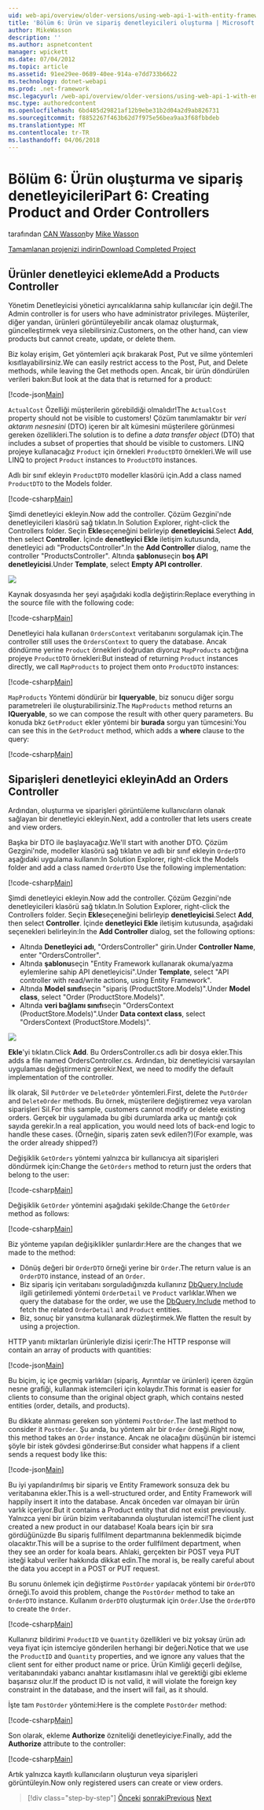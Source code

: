 ```yaml
---
uid: web-api/overview/older-versions/using-web-api-1-with-entity-framework-5/using-web-api-with-entity-framework-part-6
title: 'Bölüm 6: Ürün ve sipariş denetleyicileri oluşturma | Microsoft Docs'
author: MikeWasson
description: ''
ms.author: aspnetcontent
manager: wpickett
ms.date: 07/04/2012
ms.topic: article
ms.assetid: 91ee29ee-0689-40ee-914a-e7dd733b6622
ms.technology: dotnet-webapi
ms.prod: .net-framework
msc.legacyurl: /web-api/overview/older-versions/using-web-api-1-with-entity-framework-5/using-web-api-with-entity-framework-part-6
msc.type: authoredcontent
ms.openlocfilehash: 6bd485d29821af12b9ebe31b2d04a2d9ab826731
ms.sourcegitcommit: f8852267f463b62d7f975e56bea9aa3f68fbbdeb
ms.translationtype: MT
ms.contentlocale: tr-TR
ms.lasthandoff: 04/06/2018
---
```

<a name="part-6-creating-product-and-order-controllers"></a><span data-ttu-id="0ccc4-102">Bölüm 6: Ürün oluşturma ve sipariş denetleyicileri</span><span class="sxs-lookup"><span data-stu-id="0ccc4-102">Part 6: Creating Product and Order Controllers</span></span>
====================
<span data-ttu-id="0ccc4-103">tarafından [CAN Wasson](https://github.com/MikeWasson)</span><span class="sxs-lookup"><span data-stu-id="0ccc4-103">by [Mike Wasson](https://github.com/MikeWasson)</span></span>

[<span data-ttu-id="0ccc4-104">Tamamlanan projenizi indirin</span><span class="sxs-lookup"><span data-stu-id="0ccc4-104">Download Completed Project</span></span>](http://code.msdn.microsoft.com/ASP-NET-Web-API-with-afa30545)

## <a name="add-a-products-controller"></a><span data-ttu-id="0ccc4-105">Ürünler denetleyici ekleme</span><span class="sxs-lookup"><span data-stu-id="0ccc4-105">Add a Products Controller</span></span>

<span data-ttu-id="0ccc4-106">Yönetim Denetleyicisi yönetici ayrıcalıklarına sahip kullanıcılar için değil.</span><span class="sxs-lookup"><span data-stu-id="0ccc4-106">The Admin controller is for users who have administrator privileges.</span></span> <span data-ttu-id="0ccc4-107">Müşteriler, diğer yandan, ürünleri görüntüleyebilir ancak olamaz oluşturmak, güncelleştirmek veya silebilirsiniz.</span><span class="sxs-lookup"><span data-stu-id="0ccc4-107">Customers, on the other hand, can view products but cannot create, update, or delete them.</span></span>

<span data-ttu-id="0ccc4-108">Biz kolay erişim, Get yöntemleri açık bırakarak Post, Put ve silme yöntemleri kısıtlayabilirsiniz.</span><span class="sxs-lookup"><span data-stu-id="0ccc4-108">We can easily restrict access to the Post, Put, and Delete methods, while leaving the Get methods open.</span></span> <span data-ttu-id="0ccc4-109">Ancak, bir ürün döndürülen verileri bakın:</span><span class="sxs-lookup"><span data-stu-id="0ccc4-109">But look at the data that is returned for a product:</span></span>

[!code-json[Main](using-web-api-with-entity-framework-part-6/samples/sample1.json?highlight=1)]

<span data-ttu-id="0ccc4-110">`ActualCost` Özelliği müşterilerin görebildiği olmalıdır!</span><span class="sxs-lookup"><span data-stu-id="0ccc4-110">The `ActualCost` property should not be visible to customers!</span></span> <span data-ttu-id="0ccc4-111">Çözüm tanımlamaktır bir *veri aktarım nesnesini* (DTO) içeren bir alt kümesini müşterilere görünmesi gereken özellikleri.</span><span class="sxs-lookup"><span data-stu-id="0ccc4-111">The solution is to define a *data transfer object* (DTO) that includes a subset of properties that should be visible to customers.</span></span> <span data-ttu-id="0ccc4-112">LINQ projeye kullanacağız `Product` için örnekleri `ProductDTO` örnekleri.</span><span class="sxs-lookup"><span data-stu-id="0ccc4-112">We will use LINQ to project `Product` instances to `ProductDTO` instances.</span></span>

<span data-ttu-id="0ccc4-113">Adlı bir sınıf ekleyin `ProductDTO` modeller klasörü için.</span><span class="sxs-lookup"><span data-stu-id="0ccc4-113">Add a class named `ProductDTO` to the Models folder.</span></span>

[!code-csharp[Main](using-web-api-with-entity-framework-part-6/samples/sample2.cs)]

<span data-ttu-id="0ccc4-114">Şimdi denetleyici ekleyin.</span><span class="sxs-lookup"><span data-stu-id="0ccc4-114">Now add the controller.</span></span> <span data-ttu-id="0ccc4-115">Çözüm Gezgini'nde denetleyicileri klasörü sağ tıklatın.</span><span class="sxs-lookup"><span data-stu-id="0ccc4-115">In Solution Explorer, right-click the Controllers folder.</span></span> <span data-ttu-id="0ccc4-116">Seçin **Ekle**seçeneğini belirleyip **denetleyicisi**.</span><span class="sxs-lookup"><span data-stu-id="0ccc4-116">Select **Add**, then select **Controller**.</span></span> <span data-ttu-id="0ccc4-117">İçinde **denetleyici Ekle** iletişim kutusunda, denetleyici adı &quot;ProductsController&quot;.</span><span class="sxs-lookup"><span data-stu-id="0ccc4-117">In the **Add Controller** dialog, name the controller &quot;ProductsController&quot;.</span></span> <span data-ttu-id="0ccc4-118">Altında **şablonu**seçin **boş API denetleyicisi**.</span><span class="sxs-lookup"><span data-stu-id="0ccc4-118">Under **Template**, select **Empty API controller**.</span></span>

![](using-web-api-with-entity-framework-part-6/_static/image1.png)

<span data-ttu-id="0ccc4-119">Kaynak dosyasında her şeyi aşağıdaki kodla değiştirin:</span><span class="sxs-lookup"><span data-stu-id="0ccc4-119">Replace everything in the source file with the following code:</span></span>

[!code-csharp[Main](using-web-api-with-entity-framework-part-6/samples/sample3.cs)]

<span data-ttu-id="0ccc4-120">Denetleyici hala kullanan `OrdersContext` veritabanını sorgulamak için.</span><span class="sxs-lookup"><span data-stu-id="0ccc4-120">The controller still uses the `OrdersContext` to query the database.</span></span> <span data-ttu-id="0ccc4-121">Ancak döndürme yerine `Product` örnekleri doğrudan diyoruz `MapProducts` açtığına projeye `ProductDTO` örnekleri:</span><span class="sxs-lookup"><span data-stu-id="0ccc4-121">But instead of returning `Product` instances directly, we call `MapProducts` to project them onto `ProductDTO` instances:</span></span>

[!code-csharp[Main](using-web-api-with-entity-framework-part-6/samples/sample4.cs?highlight=1)]

<span data-ttu-id="0ccc4-122">`MapProducts` Yöntemi döndürür bir **Iqueryable**, biz sonucu diğer sorgu parametreleri ile oluşturabilirsiniz.</span><span class="sxs-lookup"><span data-stu-id="0ccc4-122">The `MapProducts` method returns an **IQueryable**, so we can compose the result with other query parameters.</span></span> <span data-ttu-id="0ccc4-123">Bu konuda bkz `GetProduct` ekler yöntemi bir **burada** sorgu yan tümcesini:</span><span class="sxs-lookup"><span data-stu-id="0ccc4-123">You can see this in the `GetProduct` method, which adds a **where** clause to the query:</span></span>

[!code-csharp[Main](using-web-api-with-entity-framework-part-6/samples/sample5.cs?highlight=2)]

## <a name="add-an-orders-controller"></a><span data-ttu-id="0ccc4-124">Siparişleri denetleyici ekleyin</span><span class="sxs-lookup"><span data-stu-id="0ccc4-124">Add an Orders Controller</span></span>

<span data-ttu-id="0ccc4-125">Ardından, oluşturma ve siparişleri görüntüleme kullanıcıların olanak sağlayan bir denetleyici ekleyin.</span><span class="sxs-lookup"><span data-stu-id="0ccc4-125">Next, add a controller that lets users create and view orders.</span></span>

<span data-ttu-id="0ccc4-126">Başka bir DTO ile başlayacağız.</span><span class="sxs-lookup"><span data-stu-id="0ccc4-126">We'll start with another DTO.</span></span> <span data-ttu-id="0ccc4-127">Çözüm Gezgini'nde, modeller klasörü sağ tıklatın ve adlı bir sınıf ekleyin `OrderDTO` aşağıdaki uygulama kullanın:</span><span class="sxs-lookup"><span data-stu-id="0ccc4-127">In Solution Explorer, right-click the Models folder and add a class named `OrderDTO` Use the following implementation:</span></span>

[!code-csharp[Main](using-web-api-with-entity-framework-part-6/samples/sample6.cs)]

<span data-ttu-id="0ccc4-128">Şimdi denetleyici ekleyin.</span><span class="sxs-lookup"><span data-stu-id="0ccc4-128">Now add the controller.</span></span> <span data-ttu-id="0ccc4-129">Çözüm Gezgini'nde denetleyicileri klasörü sağ tıklatın.</span><span class="sxs-lookup"><span data-stu-id="0ccc4-129">In Solution Explorer, right-click the Controllers folder.</span></span> <span data-ttu-id="0ccc4-130">Seçin **Ekle**seçeneğini belirleyip **denetleyicisi**.</span><span class="sxs-lookup"><span data-stu-id="0ccc4-130">Select **Add**, then select **Controller**.</span></span> <span data-ttu-id="0ccc4-131">İçinde **denetleyici Ekle** iletişim kutusunda, aşağıdaki seçenekleri belirleyin:</span><span class="sxs-lookup"><span data-stu-id="0ccc4-131">In the **Add Controller** dialog, set the following options:</span></span>

- <span data-ttu-id="0ccc4-132">Altında **Denetleyici adı**, "OrdersController" girin.</span><span class="sxs-lookup"><span data-stu-id="0ccc4-132">Under **Controller Name**, enter "OrdersController".</span></span>
- <span data-ttu-id="0ccc4-133">Altında **şablonu**seçin "Entity Framework kullanarak okuma/yazma eylemlerine sahip API denetleyicisi".</span><span class="sxs-lookup"><span data-stu-id="0ccc4-133">Under **Template**, select "API controller with read/write actions, using Entity Framework".</span></span>
- <span data-ttu-id="0ccc4-134">Altında **Model sınıfı**seçin &quot;sipariş (ProductStore.Models)&quot;.</span><span class="sxs-lookup"><span data-stu-id="0ccc4-134">Under **Model class**, select &quot;Order (ProductStore.Models)&quot;.</span></span>
- <span data-ttu-id="0ccc4-135">Altında **veri bağlamı sınıfı**seçin &quot;OrdersContext (ProductStore.Models)&quot;.</span><span class="sxs-lookup"><span data-stu-id="0ccc4-135">Under **Data context class**, select &quot;OrdersContext (ProductStore.Models)&quot;.</span></span>

![](using-web-api-with-entity-framework-part-6/_static/image2.png)

<span data-ttu-id="0ccc4-136">**Ekle**'yi tıklatın.</span><span class="sxs-lookup"><span data-stu-id="0ccc4-136">Click **Add**.</span></span> <span data-ttu-id="0ccc4-137">Bu OrdersController.cs adlı bir dosya ekler.</span><span class="sxs-lookup"><span data-stu-id="0ccc4-137">This adds a file named OrdersController.cs.</span></span> <span data-ttu-id="0ccc4-138">Ardından, biz denetleyicisi varsayılan uygulaması değiştirmeniz gerekir.</span><span class="sxs-lookup"><span data-stu-id="0ccc4-138">Next, we need to modify the default implementation of the controller.</span></span>

<span data-ttu-id="0ccc4-139">İlk olarak, Sil `PutOrder` ve `DeleteOrder` yöntemleri.</span><span class="sxs-lookup"><span data-stu-id="0ccc4-139">First, delete the `PutOrder` and `DeleteOrder` methods.</span></span> <span data-ttu-id="0ccc4-140">Bu örnek, müşterilere değiştiremez veya varolan siparişleri Sil.</span><span class="sxs-lookup"><span data-stu-id="0ccc4-140">For this sample, customers cannot modify or delete existing orders.</span></span> <span data-ttu-id="0ccc4-141">Gerçek bir uygulamada bu gibi durumlarda arka uç mantığı çok sayıda gerekir.</span><span class="sxs-lookup"><span data-stu-id="0ccc4-141">In a real application, you would need lots of back-end logic to handle these cases.</span></span> <span data-ttu-id="0ccc4-142">(Örneğin, sipariş zaten sevk edilen?)</span><span class="sxs-lookup"><span data-stu-id="0ccc4-142">(For example, was the order already shipped?)</span></span>

<span data-ttu-id="0ccc4-143">Değişiklik `GetOrders` yöntemi yalnızca bir kullanıcıya ait siparişleri döndürmek için:</span><span class="sxs-lookup"><span data-stu-id="0ccc4-143">Change the `GetOrders` method to return just the orders that belong to the user:</span></span>

[!code-csharp[Main](using-web-api-with-entity-framework-part-6/samples/sample7.cs)]

<span data-ttu-id="0ccc4-144">Değişiklik `GetOrder` yöntemini aşağıdaki şekilde:</span><span class="sxs-lookup"><span data-stu-id="0ccc4-144">Change the `GetOrder` method as follows:</span></span>

[!code-csharp[Main](using-web-api-with-entity-framework-part-6/samples/sample8.cs)]

<span data-ttu-id="0ccc4-145">Biz yönteme yapılan değişiklikler şunlardır:</span><span class="sxs-lookup"><span data-stu-id="0ccc4-145">Here are the changes that we made to the method:</span></span>

- <span data-ttu-id="0ccc4-146">Dönüş değeri bir `OrderDTO` örneği yerine bir `Order`.</span><span class="sxs-lookup"><span data-stu-id="0ccc4-146">The return value is an `OrderDTO` instance, instead of an `Order`.</span></span>
- <span data-ttu-id="0ccc4-147">Biz sipariş için veritabanı sorguladığınızda kullanırız [DbQuery.Include](https://msdn.microsoft.com/library/gg696395) ilgili getirilemedi yöntemi `OrderDetail` ve `Product` varlıklar.</span><span class="sxs-lookup"><span data-stu-id="0ccc4-147">When we query the database for the order, we use the [DbQuery.Include](https://msdn.microsoft.com/library/gg696395) method to fetch the related `OrderDetail` and `Product` entities.</span></span>
- <span data-ttu-id="0ccc4-148">Biz, sonuç bir yansıtma kullanarak düzleştirmek.</span><span class="sxs-lookup"><span data-stu-id="0ccc4-148">We flatten the result by using a projection.</span></span>

<span data-ttu-id="0ccc4-149">HTTP yanıtı miktarları ürünleriyle dizisi içerir:</span><span class="sxs-lookup"><span data-stu-id="0ccc4-149">The HTTP response will contain an array of products with quantities:</span></span>

[!code-json[Main](using-web-api-with-entity-framework-part-6/samples/sample9.json)]

<span data-ttu-id="0ccc4-150">Bu biçim, iç içe geçmiş varlıkları (sipariş, Ayrıntılar ve ürünleri) içeren özgün nesne grafiği, kullanmak istemcileri için kolaydır.</span><span class="sxs-lookup"><span data-stu-id="0ccc4-150">This format is easier for clients to consume than the original object graph, which contains nested entities (order, details, and products).</span></span>

<span data-ttu-id="0ccc4-151">Bu dikkate alınması gereken son yöntemi `PostOrder`.</span><span class="sxs-lookup"><span data-stu-id="0ccc4-151">The last method to consider it `PostOrder`.</span></span> <span data-ttu-id="0ccc4-152">Şu anda, bu yöntem alır bir `Order` örneği.</span><span class="sxs-lookup"><span data-stu-id="0ccc4-152">Right now, this method takes an `Order` instance.</span></span> <span data-ttu-id="0ccc4-153">Ancak ne olacağını düşünün bir istemci şöyle bir istek gövdesi gönderirse:</span><span class="sxs-lookup"><span data-stu-id="0ccc4-153">But consider what happens if a client sends a request body like this:</span></span>

[!code-json[Main](using-web-api-with-entity-framework-part-6/samples/sample10.json)]

<span data-ttu-id="0ccc4-154">Bu iyi yapılandırılmış bir sipariş ve Entity Framework sonsuza dek bu veritabanına ekler.</span><span class="sxs-lookup"><span data-stu-id="0ccc4-154">This is a well-structured order, and Entity Framework will happily insert it into the database.</span></span> <span data-ttu-id="0ccc4-155">Ancak önceden var olmayan bir ürün varlık içeriyor.</span><span class="sxs-lookup"><span data-stu-id="0ccc4-155">But it contains a Product entity that did not exist previously.</span></span> <span data-ttu-id="0ccc4-156">Yalnızca yeni bir ürün bizim veritabanında oluşturulan istemci!</span><span class="sxs-lookup"><span data-stu-id="0ccc4-156">The client just created a new product in our database!</span></span> <span data-ttu-id="0ccc4-157">Koala bears için bir sıra gördüğünüzde Bu sipariş fullfilment departmanına beklenmedik biçimde olacaktır.</span><span class="sxs-lookup"><span data-stu-id="0ccc4-157">This will be a suprise to the order fullfilment department, when they see an order for koala bears.</span></span> <span data-ttu-id="0ccc4-158">Ahlaki, gerçekten bir POST veya PUT isteği kabul veriler hakkında dikkat edin.</span><span class="sxs-lookup"><span data-stu-id="0ccc4-158">The moral is, be really careful about the data you accept in a POST or PUT request.</span></span>

<span data-ttu-id="0ccc4-159">Bu sorunu önlemek için değiştirme `PostOrder` yapılacak yöntemi bir `OrderDTO` örneği.</span><span class="sxs-lookup"><span data-stu-id="0ccc4-159">To avoid this problem, change the `PostOrder` method to take an `OrderDTO` instance.</span></span> <span data-ttu-id="0ccc4-160">Kullanım `OrderDTO` oluşturmak için `Order`.</span><span class="sxs-lookup"><span data-stu-id="0ccc4-160">Use the `OrderDTO` to create the `Order`.</span></span>

[!code-csharp[Main](using-web-api-with-entity-framework-part-6/samples/sample11.cs)]

<span data-ttu-id="0ccc4-161">Kullanırız bildirimi `ProductID` ve `Quantity` özellikleri ve biz yoksay ürün adı veya fiyat için istemciye gönderilen herhangi bir değeri.</span><span class="sxs-lookup"><span data-stu-id="0ccc4-161">Notice that we use the `ProductID` and `Quantity` properties, and we ignore any values that the client sent for either product name or price.</span></span> <span data-ttu-id="0ccc4-162">Ürün Kimliği geçerli değilse, veritabanındaki yabancı anahtar kısıtlamasını ihlal ve gerektiği gibi ekleme başarısız olur.</span><span class="sxs-lookup"><span data-stu-id="0ccc4-162">If the product ID is not valid, it will violate the foreign key constraint in the database, and the insert will fail, as it should.</span></span>

<span data-ttu-id="0ccc4-163">İşte tam `PostOrder` yöntemi:</span><span class="sxs-lookup"><span data-stu-id="0ccc4-163">Here is the complete `PostOrder` method:</span></span>

[!code-csharp[Main](using-web-api-with-entity-framework-part-6/samples/sample12.cs)]

<span data-ttu-id="0ccc4-164">Son olarak, ekleme **Authorize** özniteliği denetleyiciye:</span><span class="sxs-lookup"><span data-stu-id="0ccc4-164">Finally, add the **Authorize** attribute to the controller:</span></span>

[!code-csharp[Main](using-web-api-with-entity-framework-part-6/samples/sample13.cs)]

<span data-ttu-id="0ccc4-165">Artık yalnızca kayıtlı kullanıcıların oluşturun veya siparişleri görüntüleyin.</span><span class="sxs-lookup"><span data-stu-id="0ccc4-165">Now only registered users can create or view orders.</span></span>

> [!div class="step-by-step"]
> <span data-ttu-id="0ccc4-166">[Önceki](using-web-api-with-entity-framework-part-5.md)
> [sonraki](using-web-api-with-entity-framework-part-7.md)</span><span class="sxs-lookup"><span data-stu-id="0ccc4-166">[Previous](using-web-api-with-entity-framework-part-5.md)
[Next](using-web-api-with-entity-framework-part-7.md)</span></span>
